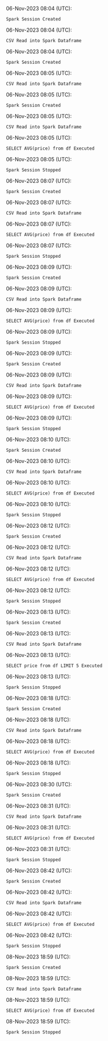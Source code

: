 06-Nov-2023 08:04 (UTC):
```console
Spark Session Created
```


06-Nov-2023 08:04 (UTC):
```console
CSV Read into Spark Dataframe
```


06-Nov-2023 08:04 (UTC):
```console
Spark Session Created
```


06-Nov-2023 08:05 (UTC):
```console
CSV Read into Spark Dataframe
```


06-Nov-2023 08:05 (UTC):
```console
Spark Session Created
```


06-Nov-2023 08:05 (UTC):
```console
CSV Read into Spark Dataframe
```


06-Nov-2023 08:05 (UTC):
```console
SELECT AVG(price) from df Executed
```


06-Nov-2023 08:05 (UTC):
```console
Spark Session Stopped
```


06-Nov-2023 08:07 (UTC):
```console
Spark Session Created
```


06-Nov-2023 08:07 (UTC):
```console
CSV Read into Spark Dataframe
```


06-Nov-2023 08:07 (UTC):
```console
SELECT AVG(price) from df Executed
```


06-Nov-2023 08:07 (UTC):
```console
Spark Session Stopped
```


06-Nov-2023 08:09 (UTC):
```console
Spark Session Created
```


06-Nov-2023 08:09 (UTC):
```console
CSV Read into Spark Dataframe
```


06-Nov-2023 08:09 (UTC):
```console
SELECT AVG(price) from df Executed
```


06-Nov-2023 08:09 (UTC):
```console
Spark Session Stopped
```


06-Nov-2023 08:09 (UTC):
```console
Spark Session Created
```


06-Nov-2023 08:09 (UTC):
```console
CSV Read into Spark Dataframe
```


06-Nov-2023 08:09 (UTC):
```console
SELECT AVG(price) from df Executed
```


06-Nov-2023 08:09 (UTC):
```console
Spark Session Stopped
```


06-Nov-2023 08:10 (UTC):
```console
Spark Session Created
```


06-Nov-2023 08:10 (UTC):
```console
CSV Read into Spark Dataframe
```


06-Nov-2023 08:10 (UTC):
```console
SELECT AVG(price) from df Executed
```


06-Nov-2023 08:10 (UTC):
```console
Spark Session Stopped
```


06-Nov-2023 08:12 (UTC):
```console
Spark Session Created
```


06-Nov-2023 08:12 (UTC):
```console
CSV Read into Spark Dataframe
```


06-Nov-2023 08:12 (UTC):
```console
SELECT AVG(price) from df Executed
```


06-Nov-2023 08:12 (UTC):
```console
Spark Session Stopped
```


06-Nov-2023 08:13 (UTC):
```console
Spark Session Created
```


06-Nov-2023 08:13 (UTC):
```console
CSV Read into Spark Dataframe
```


06-Nov-2023 08:13 (UTC):
```console
SELECT price from df LIMIT 5 Executed
```


06-Nov-2023 08:13 (UTC):
```console
Spark Session Stopped
```


06-Nov-2023 08:18 (UTC):
```console
Spark Session Created
```


06-Nov-2023 08:18 (UTC):
```console
CSV Read into Spark Dataframe
```


06-Nov-2023 08:18 (UTC):
```console
SELECT AVG(price) from df Executed
```


06-Nov-2023 08:18 (UTC):
```console
Spark Session Stopped
```


06-Nov-2023 08:30 (UTC):
```console
Spark Session Created
```


06-Nov-2023 08:31 (UTC):
```console
CSV Read into Spark Dataframe
```


06-Nov-2023 08:31 (UTC):
```console
SELECT AVG(price) from df Executed
```


06-Nov-2023 08:31 (UTC):
```console
Spark Session Stopped
```


06-Nov-2023 08:42 (UTC):
```console
Spark Session Created
```


06-Nov-2023 08:42 (UTC):
```console
CSV Read into Spark Dataframe
```


06-Nov-2023 08:42 (UTC):
```console
SELECT AVG(price) from df Executed
```


06-Nov-2023 08:42 (UTC):
```console
Spark Session Stopped
```


08-Nov-2023 18:59 (UTC):
```console
Spark Session Created
```


08-Nov-2023 18:59 (UTC):
```console
CSV Read into Spark Dataframe
```


08-Nov-2023 18:59 (UTC):
```console
SELECT AVG(price) from df Executed
```


08-Nov-2023 18:59 (UTC):
```console
Spark Session Stopped
```


